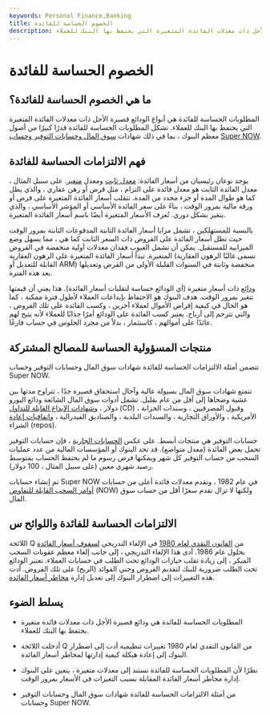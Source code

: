 ```yaml
---
keywords: Personal Finance,Banking
title: الخصوم الحساسة للفائدة
description: المطلوبات الحساسة للفائدة هي أنواع الودائع قصيرة الأجل ذات معدلات الفائدة المتغيرة التي يحتفظ بها البنك للعملاء.
---
```


# الخصوم الحساسة للفائدة
## ما هي الخصوم الحساسة للفائدة؟

المطلوبات الحساسة للفائدة هي أنواع الودائع قصيرة الأجل ذات معدلات الفائدة المتغيرة التي يحتفظ بها البنك للعملاء. تشكل المطلوبات الحساسة للفائدة قدرًا كبيرًا من أصول معظم البنوك ، بما في ذلك شهادات [سوق المال وحسابات التوفير وحساب](/moneymarket) [Super NOW](/supernowaccount).

## فهم الالتزامات الحساسة للفائدة

يوجد نوعان رئيسيان من أسعار الفائدة: [معدل ثابت](/fixedinterestrate) ومعدل [متغير](/variableinterestrate). على سبيل المثال ، معدل الفائدة الثابت هو معدل فائدة على التزام ، مثل قرض أو رهن عقاري ، والذي يظل كما هو طوال المدة أو جزء محدد من المدة. تتقلب أسعار الفائدة المتغيرة على قرض أو ورقة مالية بمرور الوقت ، بناءً على سعر الفائدة الأساسي أو المؤشر الأساسي ، والذي يتغير بشكل دوري. تُعرف الأسعار المتغيرة أيضًا باسم أسعار الفائدة المتغيرة.

بالنسبة للمستهلكين ، تشمل مزايا أسعار الفائدة الثابتة المدفوعات الثابتة بمرور الوقت حيث تظل أسعار الفائدة على القروض ذات السعر الثابت كما هي ، مما يسهل وضع الميزانية للمستقبل. يمكن أن تشمل العيوب فقدان معدلات أولية منخفضة في القروض المتغيرة. تبدأ أسعار الفائدة المتغيرة على الرهون العقارية (تسمى غالبًا الرهون العقارية القابلة للتعديل أو ARM) منخفضة وثابتة في السنوات القليلة الأولى من القرض وتعديلها بعد هذه الفترة.

[ودائع](/bank-deposits) ذات أسعار متغيرة (أي الودائع حساسة لتقلبات أسعار الفائدة). هذا يعني أن قيمتها تتغير بمرور الوقت. هدف البنوك هو الاحتفاظ بإيداعات العملاء لأطول فترة ممكنة ، كما هو الحال في كيفية إقراض الأموال لعملاء آخرين ، وكسب الفائدة على تلك القروض ، والتي تترجم إلى أرباح. يعتبر كسب الفائدة على الودائع أمرًا جذابًا للعملاء لأنه يتيح لهم عائدًا على أموالهم ، كاستثمار ، بدلاً من مجرد الجلوس في حساب فارغًا.

## منتجات المسؤولية الحساسة للمصالح المشتركة

تتضمن أمثلة الالتزامات الحساسة للفائدة شهادات سوق المال وحسابات التوفير وحساب Super NOW.

تتمتع شهادات سوق المال بسيولة عالية وآجال استحقاق قصيرة جدًا ، تتراوح مدتها بين عشية وضحاها إلى أقل من عام بقليل. تشمل أدوات سوق المال الشائعة ودائع اليورو دولار ، [وشهادات الإيداع القابلة للتداول](/certificateofdeposit) (CD) ، وقبول المصرفيين ، وسندات الخزانة الأمريكية ، والأوراق التجارية ، والسندات البلدية ، والصناديق الفيدرالية ، [واتفاقيات إعادة](/repurchaseagreement) الشراء (repos).

حسابات التوفير هي منتجات أبسط. على عكس [الحسابات الجارية](/checkingaccount) ، فإن حسابات التوفير تحمل بعض الفائدة (معدل متواضع). قد تحد البنوك أو المؤسسات المالية من عدد عمليات السحب من حساب التوفير كل شهر ويمكنها فرض رسوم ما لم يحتفظ الحساب بمتوسط رصيد شهري معين (على سبيل المثال ، 100 دولار).

تم إنشاء حسابات Super NOW في عام 1982 ، وتقدم معدلات فائدة أعلى من حسابات [أوامر السحب القابلة للتفاوض](/nowaccount) (NOW) ولكنها لا تزال تقدم سعرًا أقل من حساب سوق المال.

## الالتزامات الحساسة للفائدة واللوائح س

اللائحة Q من [القانون النقدي لعام 1980](/monetary-control-act) في الإلغاء التدريجي [لسقوف أسعار الفائدة](/interestrateceiling) بحلول عام 1986. أدى هذا الإلغاء التدريجي ، إلى جانب إلغاء معظم عقوبات السحب المبكر ، إلى زيادة تقلب حيازات الودائع تحت الطلب في حسابات العملاء. تعتبر الودائع تحت الطلب ضرورية للبنك لتقديم القروض وجني الفوائد (الربح) على تلك القروض. أدت هذه التغييرات إلى اضطرار البنوك إلى تعديل إدارة [مخاطر أسعار الفائدة](/interestraterisk).

## يسلط الضوء

- المطلوبات الحساسة للفائدة هي ودائع قصيرة الأجل ذات معدلات فائدة متغيرة يحتفظ بها البنك للعملاء.

- أدخلت اللائحة Q من القانون النقدي لعام 1980 تغييرات تنظيمية أدت إلى اضطرار البنوك إلى إعادة هيكلة كيفية إدارتها لمخاطر أسعار الفائدة.

- نظرًا لأن المطلوبات الحساسة للفائدة تستند إلى معدلات متغيرة ، يتعين على البنوك إدارة مخاطر أسعار الفائدة المقابلة بسبب التغيرات في الأسعار بمرور الوقت.

- من أمثلة الالتزامات الحساسة للفائدة شهادات سوق المال وحسابات التوفير وحسابات Super NOW.

